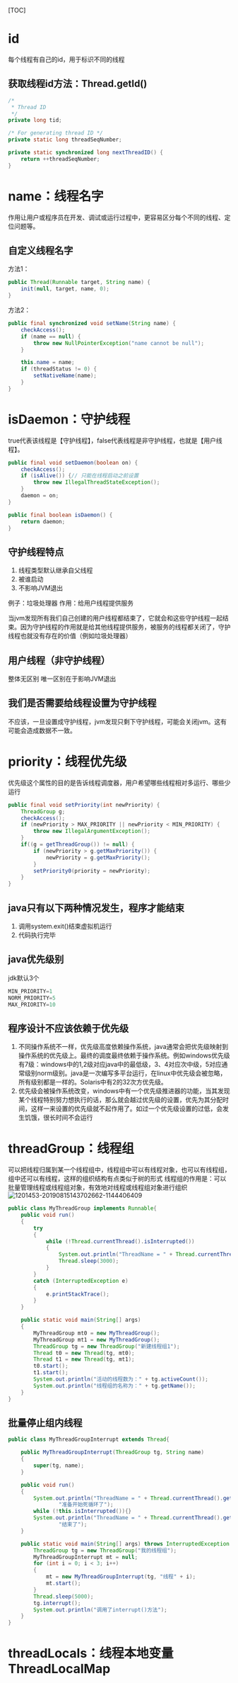 [TOC]

# id
每个线程有自己的id，用于标识不同的线程
## 获取线程id方法：Thread.getId()
```java
/*
 * Thread ID
 */
private long tid;

/* For generating thread ID */
private static long threadSeqNumber;

private static synchronized long nextThreadID() {
    return ++threadSeqNumber;
}
```
# name：线程名字
作用让用户或程序员在开发、调试或运行过程中，更容易区分每个不同的线程、定位问题等。
## 自定义线程名字
方法1：
```java
public Thread(Runnable target, String name) {
    init(null, target, name, 0);
}
```
方法2：
```java
public final synchronized void setName(String name) {
    checkAccess();
    if (name == null) {
        throw new NullPointerException("name cannot be null");
    }

    this.name = name;
    if (threadStatus != 0) {
        setNativeName(name);
    }
}
```
# isDaemon：守护线程
true代表该线程是【守护线程】，false代表线程是非守护线程，也就是【用户线程】。
```java
public final void setDaemon(boolean on) {
    checkAccess();
    if (isAlive()) {// 只能在线程启动之前设置
        throw new IllegalThreadStateException();
    }
    daemon = on;
}

public final boolean isDaemon() {
    return daemon;
}
```
## 守护线程特点
1. 线程类型默认继承自父线程
2. 被谁启动
3. 不影响JVM退出

例子：垃圾处理器
作用：给用户线程提供服务

当jvm发现所有我们自己创建的用户线程都结束了，它就会和这些守护线程一起结束。因为守护线程的作用就是给其他线程提供服务，被服务的线程都关闭了，守护线程也就没有存在的价值（例如垃圾处理器）
## 用户线程（非守护线程）
整体无区别
唯一区别在于影响JVM退出
## 我们是否需要给线程设置为守护线程
不应该，一旦设置成守护线程，jvm发现只剩下守护线程，可能会关闭jvm。这有可能会造成数据不一致。
# priority：线程优先级
优先级这个属性的目的是告诉线程调度器，用户希望哪些线程相对多运行、哪些少运行
```java
public final void setPriority(int newPriority) {
    ThreadGroup g;
    checkAccess();
    if (newPriority > MAX_PRIORITY || newPriority < MIN_PRIORITY) {
        throw new IllegalArgumentException();
    }
    if((g = getThreadGroup()) != null) {
        if (newPriority > g.getMaxPriority()) {
            newPriority = g.getMaxPriority();
        }
        setPriority0(priority = newPriority);
    }
}
```
## java只有以下两种情况发生，程序才能结束
1. 调用system.exit()结束虚拟机运行
2. 代码执行完毕
## java优先级别
jdk默认3个
```java
MIN_PRIORITY=1
NORM_PRIORITY=5
MAX_PRIORITY=10
```
## 程序设计不应该依赖于优先级
1. 不同操作系统不一样，优先级高度依赖操作系统，java通常会把优先级映射到操作系统的优先级上。最终的调度最终依赖于操作系统。例如windows优先级有7级：windows中的1,2级对应java中的最低级，3、4对应次中级，5对应通常级别norm级别。java是一次编写多平台运行，在linux中优先级会被忽略，所有级别都是一样的。Solaris中有2的32次方优先级。
2. 优先级会被操作系统改变，windows中有一个优先级推进器的功能，当其发现某个线程特别努力想执行的话，那么就会越过优先级的设置，优先为其分配时间，这样一来设置的优先级就不起作用了。如过一个优先级设置的过低，会发生饥饿，很长时间不会运行

# threadGroup：线程组
可以把线程归属到某一个线程组中，线程组中可以有线程对象，也可以有线程组，组中还可以有线程，这样的组织结构有点类似于树的形式
线程组的作用是：可以批量管理线程或线程组对象，有效地对线程或线程组对象进行组织
![1201453-20190815143702662-1144406409](https://gitee.com/caijingquan/imagebed/raw/master/1602317549_20200117142419855_320942490.png)
```java
public class MyThreadGroup implements Runnable{
    public void run()
    {
        try
        {
            while (!Thread.currentThread().isInterrupted())
            {
                System.out.println("ThreadName = " + Thread.currentThread().getName());
                Thread.sleep(3000);
            }
        }
        catch (InterruptedException e)
        {
            e.printStackTrace();
        }
    }

    public static void main(String[] args)
    {
        MyThreadGroup mt0 = new MyThreadGroup();
        MyThreadGroup mt1 = new MyThreadGroup();
        ThreadGroup tg = new ThreadGroup("新建线程组1");
        Thread t0 = new Thread(tg, mt0);
        Thread t1 = new Thread(tg, mt1);
        t0.start();
        t1.start();
        System.out.println("活动的线程数为：" + tg.activeCount());
        System.out.println("线程组的名称为：" + tg.getName());
    }
}
```
## 批量停止组内线程
```java
public class MyThreadGroupInterrupt extends Thread{

    public MyThreadGroupInterrupt(ThreadGroup tg, String name)
    {
        super(tg, name);
    }

    public void run()
    {
        System.out.println("ThreadName = " + Thread.currentThread().getName() +
                "准备开始死循环了");
        while (!this.isInterrupted()){}
        System.out.println("ThreadName = " + Thread.currentThread().getName() +
                "结束了");
    }

    public static void main(String[] args) throws InterruptedException {
        ThreadGroup tg = new ThreadGroup("我的线程组");
        MyThreadGroupInterrupt mt = null;
        for (int i = 0; i < 3; i++)
        {
            mt = new MyThreadGroupInterrupt(tg, "线程" + i);
            mt.start();
        }
        Thread.sleep(5000);
        tg.interrupt();
        System.out.println("调用了interrupt()方法");
    }
}
```
# threadLocals：线程本地变量ThreadLocalMap